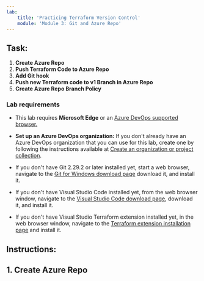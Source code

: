```yaml
---
lab:
    title: 'Practicing Terraform Version Control'
    module: 'Module 3: Git and Azure Repo'
---
```


## Task:
1. **Create Azure Repo**
2. **Push Terraform Code to Azure Repo**
3. **Add Git hook**
4. **Push new Terraform code to v1 Branch in Azure Repo**
5. **Create Azure Repo Branch Policy**

### Lab requirements

- This lab requires **Microsoft Edge** or an [Azure DevOps supported browser.](https://docs.microsoft.com/azure/devops/server/compatibility)

- **Set up an Azure DevOps organization:** If you don't already have an Azure DevOps organization that you can use for this lab, create one by following the instructions available at [Create an organization or project collection](https://docs.microsoft.com/azure/devops/organizations/accounts/create-organization).

- If you don't have Git 2.29.2 or later installed yet, start a web browser, navigate to the [Git for Windows download page](https://gitforwindows.org/) download it, and install it.
- If you don't have Visual Studio Code installed yet, from the web browser window, navigate to the [Visual Studio Code download page](https://code.visualstudio.com/), download it, and install it.
- If you don't have Visual Studio Terraform extension installed yet, in the web browser window, navigate to the [Terraform extension installation page](https://marketplace.visualstudio.com/items?itemName=HashiCorp.terraform) and install it.

## Instructions:
## 1. **Create Azure Repo**



